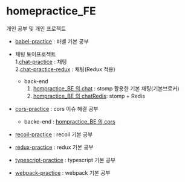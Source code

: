 # homepractice_FE
개인 공부 및 개인 프로젝트

- [babel-practice](https://github.com/dhsj8405/homepractice/edit/main/frontend/react/babel-practice) : 바벨 기본 공부  

- 채팅 토이프로젝트  
  1.[chat-practice](https://github.com/dhsj8405/homepractice/edit/main/frontend/react/chat-practice) : 채팅  
  2.[chat-practice-redux](https://github.com/dhsj8405/homepractice/edit/main/frontend/react/chat-practice-redux) : 채팅(Redux 적용)  
  - back-end 
    1. [hompractice_BE 의 chat](https://github.com/dhsj8405/homepractice/tree/main/backend/springboot/chat) : stomp 활용한 기본 채팅(기본브로커)  
    2. [hompractice_BE 의 chatRedis](https://github.com/dhsj8405/homepractice/tree/main/backend/springboot/chatRedis): stomp + Redis  

- [cors-practice](https://github.com/dhsj8405/homepractice/edit/main/frontend/react/cors-practice)  : cors 이슈 해결 공부  
  - backe-end : [hompractice_BE 의 cors](https://github.com/dhsj8405/homepractice/tree/main/backend/springboot/cors)  

- [recoil-practice](https://github.com/dhsj8405/homepractice/edit/main/frontend/react/recoil-practice) : recoil 기본 공부   

- [redux-practice](https://github.com/dhsj8405/homepractice/edit/main/frontend/react/redux-practice) : redux 기본 공부  

- [typescript-practice](https://github.com/dhsj8405/homepractice/edit/main/frontend/react/typescript-practice) : typescript 기본 공부  

- [webpack-practice](https://github.com/dhsj8405/homepractice/edit/main/frontend/react/webpack-practice) : webpack 기본 공부  

